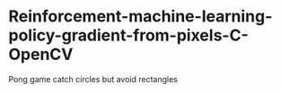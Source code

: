 # Reinforcement-machine-learning-policy-gradient-from-pixels-C-OpenCV
Pong game catch circles but avoid rectangles 
